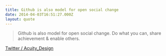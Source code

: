 ```yaml
---
title: Github is also model for open social change
date: 2014-04-03T16:51:27.000Z
layout: quote
---
```


> Github is also model for open social change. Do what you can, share achievement & enable others.

[Twitter / Acuity_Design](https://twitter.com/Acuity_Design/status/450972568175251456)
